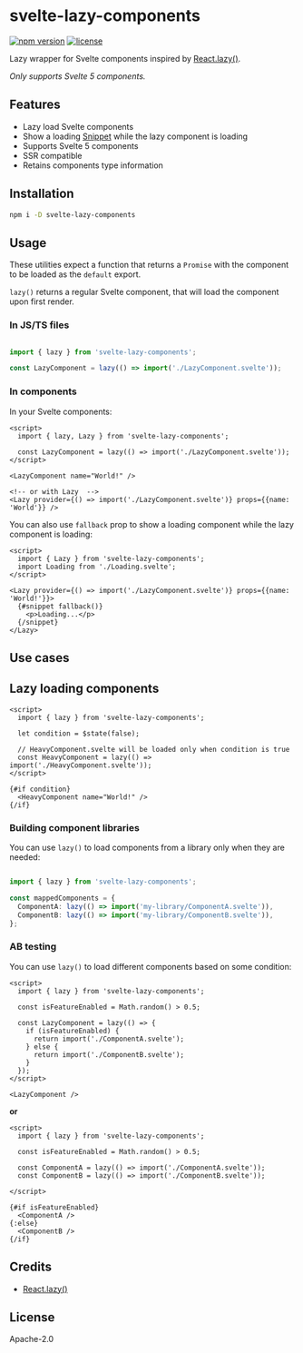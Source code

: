 # svelte-lazy-components

[![npm version](https://img.shields.io/npm/v/svelte-lazy-components.svg)](https://www.npmjs.com/package/svelte-lazy-components) [![license](https://img.shields.io/npm/l/svelte-lazy-components.svg)](LICENSE.md)

Lazy wrapper for Svelte components inspired by [React.lazy()](https://react.dev/reference/react/lazy).

*Only supports Svelte 5 components.*

## Features
- Lazy load Svelte components
- Show a loading [Snippet](https://svelte.dev/docs/svelte/snippet) while the lazy component is loading
- Supports Svelte 5 components
- SSR compatible
- Retains components type information

## Installation

```bash
npm i -D svelte-lazy-components
```

## Usage

These utilities expect a function that returns a `Promise` with the component to be loaded as the `default` export.

`lazy()` returns a regular Svelte component, that will load the component upon first render.

### In JS/TS files

```ts

import { lazy } from 'svelte-lazy-components';

const LazyComponent = lazy(() => import('./LazyComponent.svelte'));

```

### In components
In your Svelte components:
```svelte
<script>
  import { lazy, Lazy } from 'svelte-lazy-components';

  const LazyComponent = lazy(() => import('./LazyComponent.svelte'));
</script>

<LazyComponent name="World!" />

<!-- or with Lazy  -->
<Lazy provider={() => import('./LazyComponent.svelte')} props={{name: 'World'}} />
```

You can also use `fallback` prop to show a loading component while the lazy component is loading:
```svelte
<script>
  import { Lazy } from 'svelte-lazy-components';
  import Loading from './Loading.svelte';
</script>

<Lazy provider={() => import('./LazyComponent.svelte')} props={{name: 'World!'}}>
  {#snippet fallback()}
    <p>Loading...</p>
  {/snippet}
</Lazy>
```

## Use cases

## Lazy loading components

```svelte
<script>
  import { lazy } from 'svelte-lazy-components';
  
  let condition = $state(false);

  // HeavyComponent.svelte will be loaded only when condition is true
  const HeavyComponent = lazy(() => import('./HeavyComponent.svelte'));
</script>

{#if condition}
  <HeavyComponent name="World!" />
{/if}
```

### Building component libraries

You can use `lazy()` to load components from a library only when they are needed:
```ts

import { lazy } from 'svelte-lazy-components';

const mappedComponents = {
  ComponentA: lazy(() => import('my-library/ComponentA.svelte')),
  ComponentB: lazy(() => import('my-library/ComponentB.svelte')),
};

```

### AB testing
You can use `lazy()` to load different components based on some condition:
```svelte
<script>
  import { lazy } from 'svelte-lazy-components';
  
  const isFeatureEnabled = Math.random() > 0.5;

  const LazyComponent = lazy(() => {
    if (isFeatureEnabled) {
      return import('./ComponentA.svelte');
    } else {
      return import('./ComponentB.svelte');
    }
  });
</script>

<LazyComponent />
```

__or__

```svelte
<script>
  import { lazy } from 'svelte-lazy-components';
  
  const isFeatureEnabled = Math.random() > 0.5;

  const ComponentA = lazy(() => import('./ComponentA.svelte'));
  const ComponentB = lazy(() => import('./ComponentB.svelte'));
  
</script>

{#if isFeatureEnabled}
  <ComponentA />
{:else}
  <ComponentB />
{/if}
```

## Credits
- [React.lazy()](https://react.dev/reference/react/lazy)

## License
Apache-2.0

